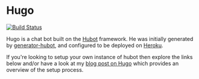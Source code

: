 # Hugo

[![Build Status](https://travis-ci.org/jonmcalder/hugobot.svg?branch=master)](https://travis-ci.org/jonmcalder/hugobot)

Hugo is a chat bot built on the [Hubot][hubot] framework. He was
initially generated by [generator-hubot][generator-hubot], and configured to be
deployed on [Heroku][heroku].

If you're looking to setup your own instance of hubot then explore the links below and/or have a look at my [blog post on Hugo](https://jonmcalder.github.io/2016-12-12-introducing-hugo/) which provides an overview of the setup process.

[hubot]: http://hubot.github.com
[generator-hubot]: https://github.com/github/generator-hubot
[heroku]: http://www.heroku.com
